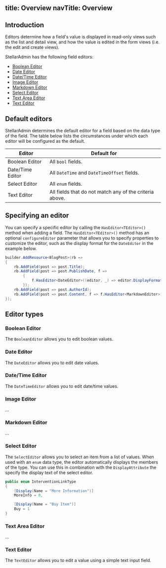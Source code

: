 title: Overview
navTitle: Overview
---

## Introduction

Editors determine how a field's value is displayed in read-only views such as the list and detail view, and how the value is edited in the form views (i.e. the edit and create views).

StellarAdmin has the following field editors:

* [Boolean Editor](#boolean-editor)
* [Date Editor](#date-editor)
* [Date/Time Editor](#datetime-editor)
* [Image Editor](#image-editor)
* [Markdown Editor](#markdown-editor)
* [Select Editor](#select-editor)
* [Text Area Editor](#text-area-editor)
* [Text Editor](#text-editor)

## Default editors

StellarAdmin determines the default editor for a field based on the data type of the field. The table below lists the circumstances under which each editor will be configured as the default.

Editor | Default for
---------|----------
 Boolean Editor | All `bool` fields.
 Date/Time Editor | All `DateTime` and `DateTimeOffset` fields.
 Select Editor | All `enum` fields.
 Text Editor | All fields that do not match any of the criteria above.

## Specifying an editor

You can specify a specific editor by calling the `HasEditor<TEditor>()` method when adding a field. The `HasEditor<TEditor>()` method has an optional `configureEditor` parameter that allows you to specify properties to customize the editor, such as the display format for the `DateEditor` in the example below.

```cs
builder.AddResource<BlogPost>(rb =>
{
    rb.AddField(post => post.Title);
    rb.AddField(post => post.PublishDate, f => 
        {
            f.HasEditor<DateEditor>((editor, _) => editor.DisplayFormat = "FFF");
        });
    rb.AddField(post => post.AuthorId);
    rb.AddField(post => post.Content, f => f.HasEditor<MarkdownEditor>());
});
```

## Editor types

### Boolean Editor

The `BooleanEditor` allows you to edit boolean values.

### Date Editor

The `DateEditor` allows you to edit date values.

### Date/Time Editor

The `DateTimeEditor` allows you to edit date/time values.

### Image Editor

...

### Markdown Editor

...

### Select Editor

The `SelectEditor` allows you to select an item from a list of values. When used with an `enum` data type, the editor automatically displays the members of the type. You can use this in combination with the `DisplayAttribute` the specify the display text of the select editor.

```cs
public enum InterventionLinkType
{
    [Display(Name = "More Information")]
    MoreInfo = 0,

    [Display(Name = "Buy Item")]
    Buy = 1
}
```

### Text Area Editor

...

### Text Editor

The `TextEditor` allows you to edit a value using a simple text input field.

